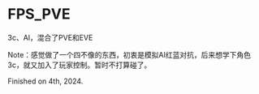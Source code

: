 # FPS_PVE

3c、AI，混合了PVE和EVE

Note：感觉做了一个四不像的东西，初衷是模拟AI红蓝对抗，后来想学下角色3c，就又加入了玩家控制。暂时不打算碰了。

Finished on 4th, 2024.